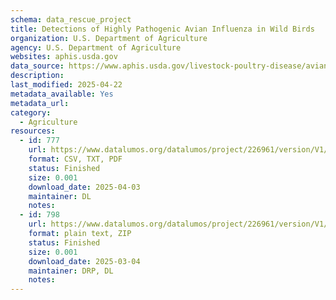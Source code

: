 ```yaml
---
schema: data_rescue_project 
title: Detections of Highly Pathogenic Avian Influenza in Wild Birds
organization: U.S. Department of Agriculture
agency: U.S. Department of Agriculture
websites: aphis.usda.gov
data_source: https://www.aphis.usda.gov/livestock-poultry-disease/avian/avian-influenza/hpai-detections/wild-birds
description: 
last_modified: 2025-04-22
metadata_available: Yes
metadata_url: 
category:
  - Agriculture 
resources:
  - id: 777
    url: https://www.datalumos.org/datalumos/project/226961/version/V1/view
    format: CSV, TXT, PDF
    status: Finished
    size: 0.001
    download_date: 2025-04-03
    maintainer: DL
    notes: 
  - id: 798
    url: https://www.datalumos.org/datalumos/project/226961/version/V1/view
    format: plain text, ZIP
    status: Finished
    size: 0.001
    download_date: 2025-03-04
    maintainer: DRP, DL
    notes: 
---
```

